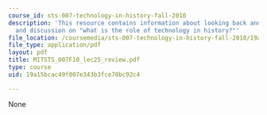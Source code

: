 ```yaml
---
course_id: sts-007-technology-in-history-fall-2010
description: 'This resource contains information about looking back and beyond: presentations
  and discussion on "what is the role of technology in history?"'
file_location: /coursemedia/sts-007-technology-in-history-fall-2010/19a15bcac49f007e343b3fce70bc92c4_MITSTS_007F10_lec25_review.pdf
file_type: application/pdf
layout: pdf
title: MITSTS_007F10_lec25_review.pdf
type: course
uid: 19a15bcac49f007e343b3fce70bc92c4

---
```

None
